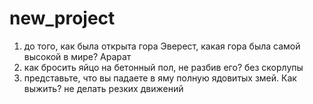 # new_project
1) до того, как была открыта гора Эверест, какая гора была самой высокой в мире?
Арарат
2) как бросить яйцо на бетонный пол, не разбив его?
без скорлупы
3) представьте, что вы падаете в яму полную ядовитых змей. Как выжить?
не делать резких движений
